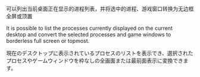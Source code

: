 可以列出当前桌面正在显示的进程列表，并将选中的进程、游戏窗口转换为无边框全屏或顶置

It is possible to list the processes currently displayed on the current desktop and convert the selected processes and game windows to borderless full screen or topmost.

現在のデスクトップに表示されているプロセスのリストを表示でき、選択されたプロセスやゲームウィンドウを枠なしの全画面または最前面表示に変換できます。